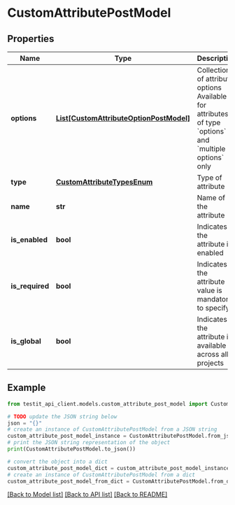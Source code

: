 # CustomAttributePostModel


## Properties

Name | Type | Description | Notes
------------ | ------------- | ------------- | -------------
**options** | [**List[CustomAttributeOptionPostModel]**](CustomAttributeOptionPostModel.md) | Collection of attribute options     Available for attributes of type &#x60;options&#x60; and &#x60;multiple options&#x60; only | [optional] 
**type** | [**CustomAttributeTypesEnum**](CustomAttributeTypesEnum.md) | Type of attribute | 
**name** | **str** | Name of the attribute | 
**is_enabled** | **bool** | Indicates if the attribute is enabled | 
**is_required** | **bool** | Indicates if the attribute value is mandatory to specify | 
**is_global** | **bool** | Indicates if the attribute is available across all projects | 

## Example

```python
from testit_api_client.models.custom_attribute_post_model import CustomAttributePostModel

# TODO update the JSON string below
json = "{}"
# create an instance of CustomAttributePostModel from a JSON string
custom_attribute_post_model_instance = CustomAttributePostModel.from_json(json)
# print the JSON string representation of the object
print(CustomAttributePostModel.to_json())

# convert the object into a dict
custom_attribute_post_model_dict = custom_attribute_post_model_instance.to_dict()
# create an instance of CustomAttributePostModel from a dict
custom_attribute_post_model_from_dict = CustomAttributePostModel.from_dict(custom_attribute_post_model_dict)
```
[[Back to Model list]](../README.md#documentation-for-models) [[Back to API list]](../README.md#documentation-for-api-endpoints) [[Back to README]](../README.md)


